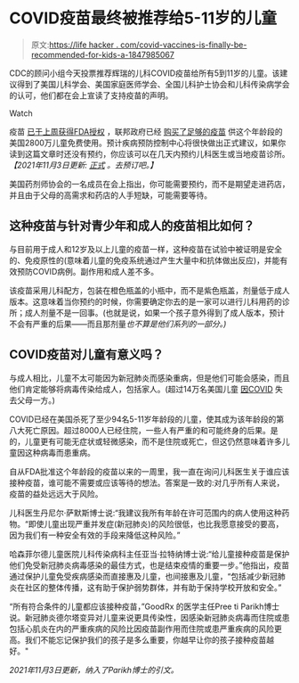 # COVID疫苗最终被推荐给5-11岁的儿童

> 原文:[https://life hacker . com/covid-vaccines-is-finally-be-recommended-for-kids-a-1847985067](https://lifehacker.com/covid-vaccines-are-finally-being-recommended-for-kids-a-1847985067)

CDC的顾问小组今天投票推荐辉瑞的儿科COVID疫苗给所有5到11岁的儿童。该建议得到了美国儿科学会、美国家庭医师学会、全国儿科护士协会和儿科传染病学会的认可，他们都在会上宣读了支持疫苗的声明。

Watch

疫苗 [已于上周获得FDA授权](https://lifehacker.com/we-are-this-close-to-kids-getting-a-covid-vaccine-1847940936) ，联邦政府已经 [购买了足够的疫苗](https://lifehacker.com/we-finally-have-a-timeline-for-kids-covid-vaccines-1847901772) 供这个年龄段的美国2800万儿童免费使用。预计疾病预防控制中心将很快做出正式建议，如果你读到这篇文章时还没有预约，你应该可以在几天内预约儿科医生或当地疫苗诊所。*【2021年11月3日更新:* [*正式*](https://www.cdc.gov/media/releases/2021/s1102-PediatricCOVID-19Vaccine.html) *。去预订吧。】*

美国药剂师协会的一名成员在会上指出，你可能需要预约，而不是期望走进药店，并且由于父母的高需求和药店的人手短缺，可能需要等待。

## 这种疫苗与针对青少年和成人的疫苗相比如何？

与目前用于成人和12岁及以上儿童的疫苗一样，这种疫苗在试验中被证明是安全的、免疫原性的(意味着儿童的免疫系统通过产生大量中和抗体做出反应)，并能有效预防COVID病例。副作用和成人差不多。

该疫苗采用儿科配方，包装在橙色瓶盖的小瓶中，而不是紫色瓶盖，剂量低于成人版本。这意味着当你预约的时候，你需要确定你去的是一家可以进行儿科用药的诊所；成人剂量不是一回事。(也就是说，如果一个孩子意外得到了成人版本，预计不会有严重的后果——而且那剂量*也不算是他们系列的一部分。)*

## COVID疫苗对儿童有意义吗？

与成人相比，儿童不太可能因为新冠肺炎而感染重病，但是他们可能会感染，而且他们肯定能够将病毒传染给成人，包括家人。(超过14万名美国儿童 [因COVID](https://www.nih.gov/news-events/news-releases/more-140000-us-children-lost-primary-or-secondary-caregiver-due-covid-19-pandemic) 失去父母一方。)

COVID已经在美国杀死了至少94名5-11岁年龄段的儿童，使其成为该年龄段的第八大死亡原因。超过8000人已经住院，一些人有严重的和可能终身的后果。是的，儿童更有可能无症状或轻微感染，而不是住院或死亡，但这仍然意味着许多儿童因这种病毒而患重病。

自从FDA批准这个年龄段的疫苗以来的一周里，我一直在询问儿科医生关于谁应该接种疫苗，谁可能不需要或应该等待的想法。答案是一致的:对几乎所有人来说，疫苗的益处远远大于风险。

儿科医生丹尼尔·萨默斯博士说:“我建议我所有年龄在许可范围内的病人使用这种药物。“即使儿童出现严重并发症(新冠肺炎)的风险很低，也比我愿意接受的要高，因为我们有一种安全有效的手段来降低这种风险。”

哈森菲尔德儿童医院儿科传染病科主任亚当·拉特纳博士说:“给儿童接种疫苗是保护他们免受新冠肺炎病毒感染的最佳方式，也是结束疫情的重要一步。”他指出，疫苗通过保护儿童免受疾病感染而直接惠及儿童，也间接惠及儿童，“包括减少新冠肺炎在社区的整体传播，这有助于保护弱势群体，并有助于保持学校开放和安全。”

“所有符合条件的儿童都应该接种疫苗，”GoodRx 的医学主任Pree ti Parikh博士说。新冠肺炎德尔塔变异对儿童来说更具传染性，因感染新冠肺炎病毒而住院或患包括心肌炎在内的严重疾病的风险比因疫苗副作用而住院或患严重疾病的风险更高。我们不能忘记保护我们的孩子是多么重要，你越早让你的孩子接种疫苗越好。"

*2021年11月3日更新，纳入了Parikh博士的引文。*